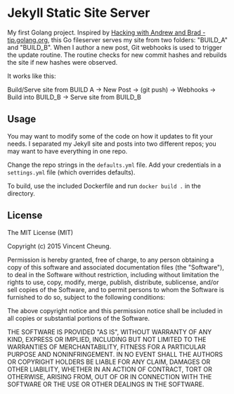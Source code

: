 Jekyll Static Site Server
=========================

My first Golang project. Inspired by [Hacking with Andrew and Brad - tip.golang.org](https://www.youtube.com/watch?v=1rZ-JorHJEY),
this Go fileserver serves my site from two folders: "BUILD_A" and "BUILD_B".
When I author a new post, Git webhooks is used to trigger the update routine. The routine checks for new commit hashes and rebuilds the site if new hashes were observed.

It works like this:

Build/Serve site from BUILD A -> New Post -> (git push) -> Webhooks -> Build into BUILD_B -> Serve site from BUILD_B

## Usage

You may want to modify some of the code on how it updates to fit your needs. I separated my Jekyll site and posts into two different repos; you may want to have everything in one repo.

Change the repo strings in the `defaults.yml` file. Add your credentials in a `settings.yml` file (which overrides defaults).

To build, use the included Dockerfile and run `docker build .` in the directory.

## License

The MIT License (MIT)

Copyright (c) 2015 Vincent Cheung.

Permission is hereby granted, free of charge, to any person obtaining a copy of this software and associated
documentation files (the "Software"), to deal in the Software without restriction, including without limitation the
rights to use, copy, modify, merge, publish, distribute, sublicense, and/or sell copies of the Software, and to permit
persons to whom the Software is furnished to do so, subject to the following conditions:

The above copyright notice and this permission notice shall be included in all copies or substantial portions of the
Software.

THE SOFTWARE IS PROVIDED "AS IS", WITHOUT WARRANTY OF ANY KIND, EXPRESS OR IMPLIED, INCLUDING BUT NOT LIMITED TO THE
WARRANTIES OF MERCHANTABILITY, FITNESS FOR A PARTICULAR PURPOSE AND NONINFRINGEMENT. IN NO EVENT SHALL THE AUTHORS OR
COPYRIGHT HOLDERS BE LIABLE FOR ANY CLAIM, DAMAGES OR OTHER LIABILITY, WHETHER IN AN ACTION OF CONTRACT, TORT OR
OTHERWISE, ARISING FROM, OUT OF OR IN CONNECTION WITH THE SOFTWARE OR THE USE OR OTHER DEALINGS IN THE SOFTWARE.
